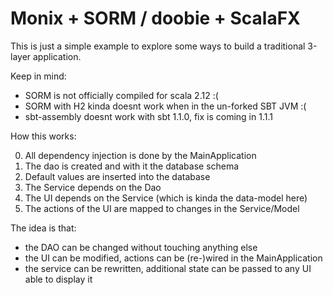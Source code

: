 # Monix + SORM / doobie + ScalaFX

 This is just a simple example to explore some ways to build a traditional 3-layer application.
 
 Keep in mind:
 
 - SORM is not officially compiled for scala 2.12 :(
 - SORM with H2 kinda doesnt work when in the un-forked SBT JVM :(
 - sbt-assembly doesnt work with sbt 1.1.0, fix is coming in 1.1.1
 
 How this works:
 
 0. All dependency injection is done by the MainApplication
 0. The dao is created and with it the database schema
 0. Default values are inserted into the database
 0. The Service depends on the Dao
 0. The UI depends on the Service (which is kinda the data-model here)
 0. The actions of the UI are mapped to changes in the Service/Model
 
 The idea is that:
 
 - the DAO can be changed without touching anything else
 - the UI can be modified, actions can be (re-)wired in the MainApplication
 - the service can be rewritten, additional state can be passed to any UI able to display it
 